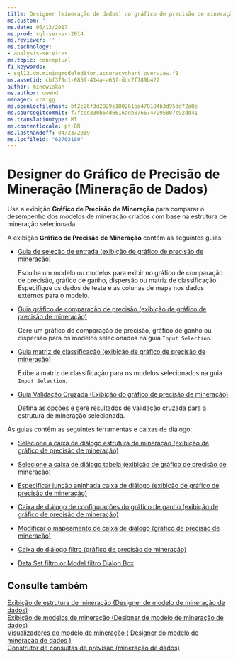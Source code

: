 ```yaml
---
title: Designer (mineração de dados) do gráfico de precisão de mineração | Microsoft Docs
ms.custom: ''
ms.date: 06/13/2017
ms.prod: sql-server-2014
ms.reviewer: ''
ms.technology:
- analysis-services
ms.topic: conceptual
f1_keywords:
- sql12.dm.miningmodeleditor.accuracychart.overview.f1
ms.assetid: cbf379d1-0859-414a-a63f-ddc7f789b422
author: minewiskan
ms.author: owend
manager: craigg
ms.openlocfilehash: bf2c26f3d2029e180261ba478184b3d95dd72a8e
ms.sourcegitcommit: f7fced330b64d6616aeb8766747295807c92dd41
ms.translationtype: MT
ms.contentlocale: pt-BR
ms.lasthandoff: 04/23/2019
ms.locfileid: "62703180"
---
```

# <a name="mining-accuracy-chart-designer-data-mining"></a>Designer do Gráfico de Precisão de Mineração (Mineração de Dados)
  Use a exibição **Gráfico de Precisão de Mineração** para comparar o desempenho dos modelos de mineração criados com base na estrutura de mineração selecionada.  
  
 A exibição **Gráfico de Precisão de Mineração** contém as seguintes guias:  
  
-   [Guia de seleção de entrada &#40;exibição de gráfico de precisão de mineração&#41;](input-selection-tab-mining-accuracy-chart-view.md)  
  
     Escolha um modelo ou modelos para exibir no gráfico de comparação de precisão, gráfico de ganho, dispersão ou matriz de classificação. Especifique os dados de teste e as colunas de mapa nos dados externos para o modelo.  
  
-   [Guia gráfico de comparação de precisão &#40;exibição de gráfico de precisão de mineração&#41;](lift-chart-tab-mining-accuracy-chart-view.md)  
  
     Gere um gráfico de comparação de precisão, gráfico de ganho ou dispersão para os modelos selecionados na guia `Input Selection`.  
  
-   [Guia matriz de classificação &#40;exibição de gráfico de precisão de mineração&#41;](classification-matrix-tab-mining-accuracy-chart-view.md)  
  
     Exibe a matriz de classificação para os modelos selecionados na guia `Input Selection`.  
  
-   [Guia Validação Cruzada &#40;Exibição do gráfico de precisão de mineração&#41;](cross-validation-tab-mining-accuracy-chart-view.md)  
  
     Defina as opções e gere resultados de validação cruzada para a estrutura de mineração selecionada.  
  
 As guias contêm as seguintes ferramentas e caixas de diálogo:  
  
-   [Selecione a caixa de diálogo estrutura de mineração &#40;exibição de gráfico de precisão de mineração&#41;](select-mining-structure-dialog-box-mining-accuracy-chart-view.md)  
  
-   [Selecione a caixa de diálogo tabela &#40;exibição de gráfico de precisão de mineração&#41;](select-table-dialog-box-mining-accuracy-chart-view.md)  
  
-   [Especificar junção aninhada caixa de diálogo &#40;exibição de gráfico de precisão de mineração&#41;](specify-nested-join-dialog-box-mining-accuracy-chart-view.md)  
  
-   [Caixa de diálogo de configurações do gráfico de ganho &#40;exibição de gráfico de precisão de mineração&#41;](profit-chart-settings-dialog-box-mining-accuracy-chart-view.md)  
  
-   [Modificar o mapeamento de caixa de diálogo &#40;gráfico de precisão de mineração&#41;](modify-mapping-dialog-box-mining-accuracy-chart.md)  
  
-   [Caixa de diálogo filtro &#40;gráfico de precisão de mineração&#41;](filter-dialog-box-mining-accuracy-chart.md)  
  
-   [Data Set filtro or Model filtro Dialog Box](data-set-filter-or-model-filter-dialog-box.md)  
  
## <a name="see-also"></a>Consulte também  
 [Exibição de estrutura de mineração &#40;Designer de modelo de mineração de dados&#41;](mining-structure-view-data-mining-model-designer.md)   
 [Exibição de modelos de mineração &#40;Designer de modelo de mineração de dados&#41;](mining-models-view-data-mining-model-designer.md)   
 [Visualizadores do modelo de mineração &#40; Designer do modelo de mineração de dados &#41;](mining-model-viewers-data-mining-model-designer.md)   
 [Construtor de consultas de previsão &#40;mineração de dados&#41;](prediction-query-builder-data-mining.md)  
  
  
